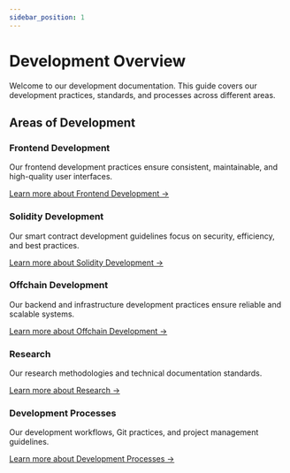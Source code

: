 ```yaml
---
sidebar_position: 1
---
```


# Development Overview

Welcome to our development documentation. This guide covers our development practices, standards, and processes across different areas.

## Areas of Development

### Frontend Development
Our frontend development practices ensure consistent, maintainable, and high-quality user interfaces.

[Learn more about Frontend Development →](/docs/development/frontend/overview)

### Solidity Development
Our smart contract development guidelines focus on security, efficiency, and best practices.

[Learn more about Solidity Development →](/docs/development/solidity/overview)

### Offchain Development
Our backend and infrastructure development practices ensure reliable and scalable systems.

[Learn more about Offchain Development →](/docs/development/offchain/overview)

### Research
Our research methodologies and technical documentation standards.

[Learn more about Research →](/docs/development/research/overview)

### Development Processes
Our development workflows, Git practices, and project management guidelines.

[Learn more about Development Processes →](/docs/development/processes/overview) 